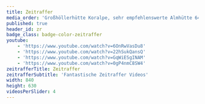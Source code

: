```yaml
---
title: Zeitraffer
media_order: 'Großhöllerhütte Koralpe, sehr empfehlenswerte Almhütte 640x480.MP4,Wolfsberg mit Blick ins Lavanttal von der Koralpe Walter Magnet.MP4,Fluder Wasserfall Koralpe Video Ansicht links Walter Magnet Video.MP4,Fluder Wasserfall auf der Goding in 4 Jahreszeiten Video 640x480.MP4,Koralpe Kärnten Zeitraffer 4 Jahreszeiten von Walter Magnet 640x480.MP4,Koralpe Kärnten Zeitraffer 4 Jahreszeiten von Walter Magnet Veilchen 640x480.MP4,Koralpe Blick ins Lavanttal 640x480.MP4,Koralpe Großes Kar mit Blick auf Burgstallofenbahn Walter Magnet 640x480.MP4,Goding mit Blick auf das Lavanttal 640x480.MP4,Gosses Kar auf der Koralpe 4 Jahreszeiten 640x480.MP4,Gosses Kar auf der Koralpe 4 Jahreszeiten Bilder von Walter Magnet 640x480.MP4,Gosses Kar auf der Koralpe 4 Jahreszeiten von Walter Magnet 640x480.MP4,Gosses Kar Schitouren  auf der Koralpe 4 Jahreszeiten Bilder von und mit Walter Magnet 640x480.MP4,Gosses Kar Schitouren  auf der Koralpe 4 Jahreszeiten Bilder von Walter Magnet 640x480.MP4,Gosses Kar Schitouren  auf der Koralpe 4 Jahreszeiten von Walter Magnet 640x480.MP4'
published: true
header_id: zr
badge_class: badge-color-zeitraffer
youtube:
    - 'https://www.youtube.com/watch?v=6OnRwVasDu8'
    - 'https://www.youtube.com/watch?v=22hSukQansQ'
    - 'https://www.youtube.com/watch?v=GqWiESgINAM'
    - 'https://www.youtube.com/watch?v=0gP4nmC8SW4'
zeitrafferTitle: Zeitraffer
zeitrafferSubtitle: 'Fantastische Zeitraffer Videos'
width: 840
height: 630
videosPerSlider: 4
---
```


